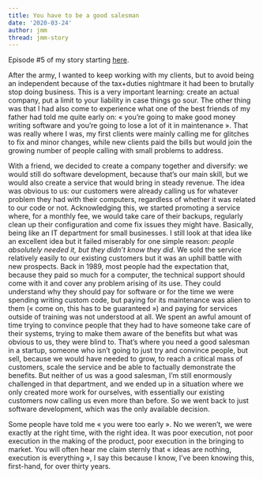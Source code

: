 ```yaml
---
title: You have to be a good salesman
date: '2020-03-24'
author: jmm
thread: jmm-story
---
```

Episode #5 of my story starting [here](/posts/20200304-my-first-paid-job).

After the army, I wanted to keep working with my clients, but to avoid being an independent because of the tax+duties nightmare it had been to brutally stop doing business. This is a very important learning: create an actual company, put a limit to your liability in case things go sour. The other thing was that I had also come to experience what one of the best friends of my father had told me quite early on: « you’re going to make good money writing software and you’re going to lose a lot of it in maintenance ». That was really where I was, my first clients were mainly calling me for glitches to fix and minor changes, while new clients paid the bills but would join the growing number of people calling with small problems to address.

With a friend, we decided to create a company together and diversify: we would still do software development, because that’s our main skill, but we would also create a service that would bring in steady revenue. The idea was obvious to us: our customers were already calling us for whatever problem they had with their computers, regardless of whether it was related to our code or not. Acknowledging this, we started promoting a service where, for a monthly fee, we would take care of their backups, regularly clean up their configuration and come fix issues they might have. Basically, being like an IT department for small businesses. I still look at that idea like an excellent idea but it failed miserably for one simple reason: _people absolutely needed it, but they didn’t know they did_. We sold the service relatively easily to our existing customers but it was an uphill battle with new prospects. Back in 1989, most people had the expectation that, because they paid so much for a computer, the technical support should come with it and cover any problem arising of its use. They could understand why they should pay for software or for the time we were spending writing custom code, but paying for its maintenance was alien to them (« come on, this has to be guaranteed ») and paying for services outside of training was not understood at all. We spent an awful amount of time trying to convince people that they had to have someone take care of their systems, trying to make them aware of the benefits but what was obvious to us, they were blind to. That’s where you need a good salesman in a startup, someone who isn’t going to just try and convince people, but sell, because we would have needed to grow, to reach a critical mass of customers, scale the service and be able to factually demonstrate the benefits. But neither of us was a good salesman, I’m still enormously challenged in that department, and we ended up in a situation where we only created more work for ourselves, with essentially our existing customers now calling us even more than before. So we went back to just software development, which was the only available decision.

Some people have told me « you were too early ». No we weren’t, we were exactly at the right time, with the right idea. It was poor execution, not poor execution in the making of the product, poor execution in the bringing to market. You will often hear me claim sternly that « ideas are nothing, execution is everything », I say this because I know, I’ve been knowing this, first-hand, for over thirty years.
